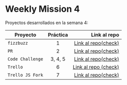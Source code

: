 # Weekly Mission 4

Proyectos desarrollados en la semana 4:

| Proyecto | Práctica | Link al repo |
| ------------- |:-------------:| -----:|
|`fizzbuzz`|1|[Link al repo(check)](https://github.com/Drako9159/fizzbuzz.git)|
|`PR`|2|[Link al repo(check)](https://github.com/Drako9159/fizzbuzzFork.git)|
|`Code Challenge`|3, 4, 5|[Link al repo(check)](https://github.com/Drako9159/codechallenge.git)|
|`Trello`|6|[Link al repo (check)](https://github.com/Drako9159/trellojs.git)|
|`Trello JS Fork`|7|[Link al repo(check)](https://github.com/Drako9159/trello.git)|